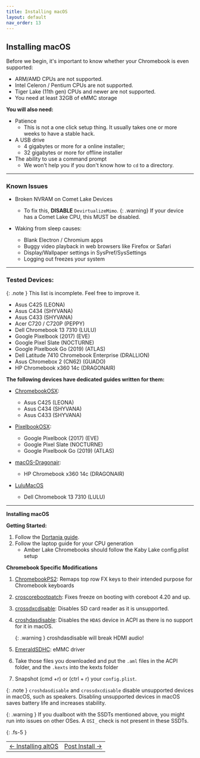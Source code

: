 ```yaml
---
title: Installing macOS
layout: default
nav_order: 13
---
```


## Installing macOS


Before we begin, it's important to know whether your Chromebook is even supported:
- ARM/AMD CPUs are not supported.
- Intel Celeron / Pentium CPUs are not supported.
- Tiger Lake (11th gen) CPUs and newer are not supported.
- You need at least 32GB of eMMC storage

**You will also need:**
* Patience 
    * This is not a one click setup thing. It usually takes one or more weeks to have a stable hack.
* A USB drive 
  * 4 gigabytes or more for a online installer;
  * 32 gigabytes or more for offline installer
* The ability to use a command prompt 
  * We won't help you if you don't know how to `cd` to a directory.

-------

### Known Issues

- Broken NVRAM on Comet Lake Devices
   - To fix this, **DISABLE** `DevirtualizeMimo`.
   {: .warning}
   If your device has a Comet Lake CPU, this MUST be disabled.
    
   
- Waking from sleep causes:
   - Blank Electron / Chromium apps
   - Buggy video playback in web browsers like Firefox or Safari
   - Display/Wallpaper settings in SysPref/SysSettings
   - Logging out freezes your system

-------

### Tested Devices:

{: .note }
This list is incomplete. Feel free to improve it.

- Asus C425 (LEONA)
- Asus C434 (SHYVANA)
- Asus C433 (SHYVANA)
- Acer C720 / C720P (PEPPY)
- Dell Chromebook 13 7310	 (LULU)
- Google Pixelbook (2017)	(EVE)
- Google Pixel Slate	(NOCTURNE)
- Google Pixelbook Go (2019) (ATLAS)
- Dell Latitude 7410 Chromebook Enterprise (DRALLION)
- Asus Chromebox 2 (CN62)	(GUADO)
- HP Chromebook x360 14c (DRAGONAIR)

**The following devices have dedicated guides written for them:**

* [ChromebookOSX](https://github.com/meghan06/ChromebookOSX):
   * Asus C425 (LEONA)
   * Asus C434 (SHYVANA)
   * Asus C433 (SHYVANA)

* [PixelbookOSX](https://github.com/olm3ca/PixelbookOSX):
   * Google Pixelbook (2017) (EVE)
   * Google Pixel Slate	(NOCTURNE)
   * Google Pixelbook Go (2019) (ATLAS)

* [macOS-Dragonair](https://github.com/mine-man3000/macOS-Dragonair):
   * HP Chromebook x360 14c (DRAGONAIR)

* [LuluMacOS](https://isi95010.github.io/LuluMacOS/)
  * Dell Chromebook 13 7310 (LULU)


-------

**Installing macOS**


**Getting Started:**

1. Follow the [Dortania guide](https://dortania.github.io/OpenCore-Install-Guide).
2. Follow the laptop guide for your CPU generation
   * Amber Lake Chromebooks should follow the Kaby Lake config.plist setup   


**Chromebook Specific Modifications**

1. [ChromebookPS2](https://github.com/meghan06/ChromebookPS2/): Remaps top row FX keys to their intended purpose for Chromebook keyboards
2. [croscorebootpatch](https://github.com/meghan06/croscorebootpatch): Fixes freeze on booting with coreboot 4.20 and up.
3. [crossdxcdisable](https://github.com/meghan06/crossdxcdisable): Disables SD card reader as it is unsupported.
4. [croshdasdisable](https://github.com/meghan06/croshdasdisable): Disables the `HDAS` device in ACPI as there is no support for it in macOS.

   {: .warning }
   croshdasdisable will break HDMI audio!
   
6. [EmeraldSDHC](https://github.com/acidanthera/EmeraldSDHC/releases): eMMC driver
7. Take those files you downloaded and put the `.aml` files in the ACPI folder, and the `.kexts` into the kexts folder
8. Snapshot (cmd +r) or (ctrl + r) your `config.plist`. 


{: .note }
`croshdasdisable` and `crossdxcdisable` disable unsupported devices in macOS, such as speakers. Disabling unsupported devices in macOS saves battery life and increases stability.

{: .warning }
If you dualboot with the SSDTs mentioned above, you might run into issues on other OSes. A `OSI_` check is not present in these SSDTs.

{: .fs-5 }

<table>
<tr>
<td class="navtable-l">
<a href="altos.html">← Installing altOS</a> 
</td>
<td class="navtable-r">
<a href="post-install.html">Post Install →</a> 
</td>
</tr>
</table>



